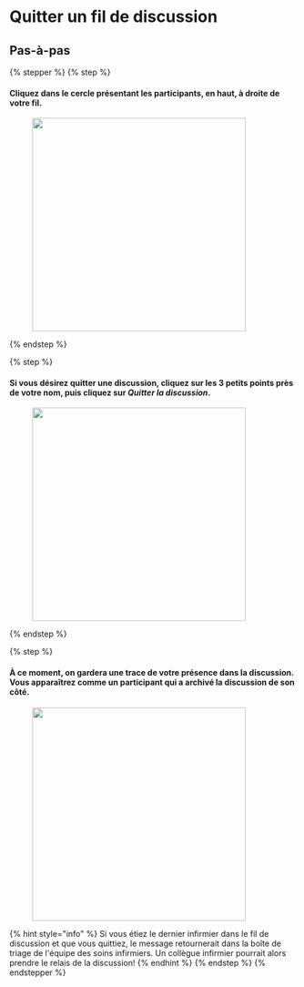 # Quitter un fil de discussion

## Pas-à-pas

{% stepper %}
{% step %}
#### Cliquez dans le cercle présentant les participants, en haut, à droite de votre fil.

<div align="left"><figure><img src="../../.gitbook/assets/Gérer les participants dun fil de discussion - Step 1.png" alt="" width="375"><figcaption></figcaption></figure></div>
{% endstep %}

{% step %}
#### Si vous désirez quitter une discussion, cliquez sur les 3 petits points près de votre nom, puis cliquez sur _Quitter la discussion_.

<div align="left"><figure><img src="../../.gitbook/assets/Gérer les participants dun fil de discussion - Step 16.jpeg" alt="" width="375"><figcaption></figcaption></figure></div>
{% endstep %}

{% step %}
#### À ce moment, on gardera une trace de votre présence dans la discussion. Vous apparaîtrez comme un participant qui a archivé la discussion de son côté.

<div align="left"><figure><img src="../../.gitbook/assets/Gérer les participants dun fil de discussion - Step 17.jpeg" alt="" width="375"><figcaption></figcaption></figure></div>

{% hint style="info" %}
Si vous étiez le dernier infirmier dans le fil de discussion et que vous quittiez, le message retournerait dans la boîte de triage de l'équipe des soins infirmiers. Un collègue infirmier pourrait alors prendre le relais de la discussion!
{% endhint %}
{% endstep %}
{% endstepper %}
